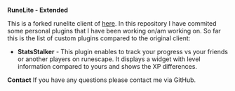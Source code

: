 **RuneLite - Extended**

This is a forked runelite client of [here](https://github.com/runelite/runelite).
In this repository I have commited some personal plugins that I have been working on/am working on.
So far this is the list of custom plugins compared to the original client:

 - **StatsStalker** - This plugin enables to track your progress vs your friends or another players on runescape. It displays a widget with level information compared to yours and shows the XP differences.


**Contact**
If you have any questions please contact me via GitHub.